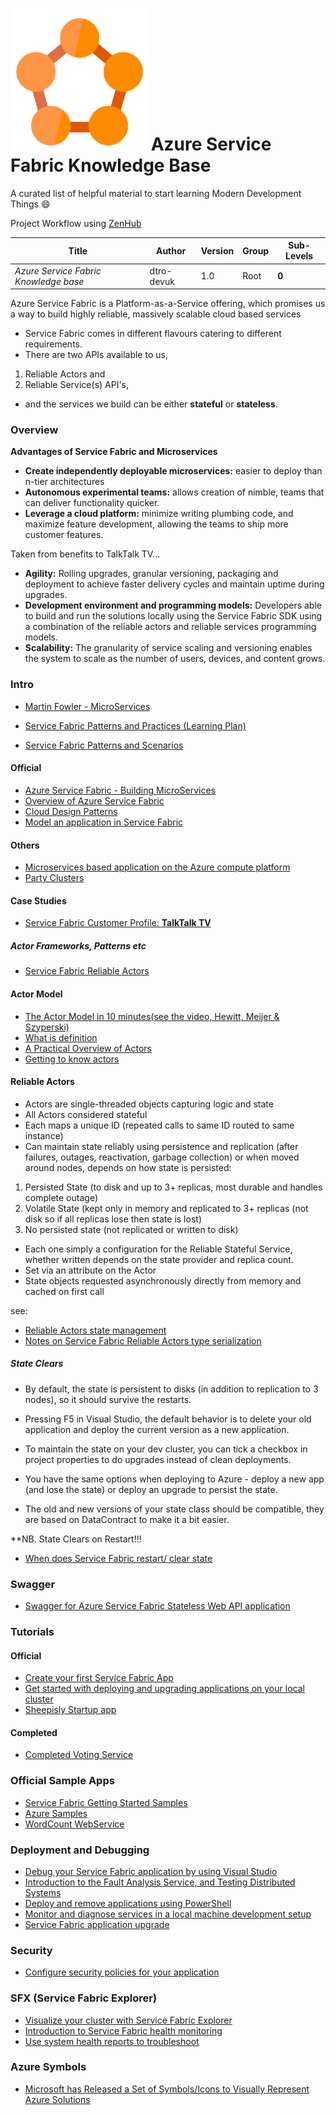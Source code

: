 #  ![ServiceFabric](ServiceFabric.png) Azure Service Fabric Knowledge Base

A curated list of helpful material to start learning Modern Development Things :smile:

Project Workflow using [ZenHub](https://www.zenhub.com/) 

Title | Author | Version | Group | Sub-Levels
--- | --- | --- | --- | ---
*Azure Service Fabric Knowledge base* | dtro-devuk | 1.0 | Root | **0**

Azure Service Fabric is a Platform-as-a-Service offering, which promises us a way to build highly reliable, massively scalable cloud based services

* Service Fabric comes in different flavours catering to different requirements. 
* There are two APIs available to us, 
1. Reliable Actors and 
2. Reliable Service(s) API's, 
* and the services we build can be either **stateful** or **stateless**.

### Overview

**Advantages of Service Fabric and Microservices**

* **Create independently deployable microservices:** easier to deploy than n-tier architectures
* **Autonomous experimental teams:** allows creation of nimble, teams that can deliver functionality quicker.
* **Leverage a cloud platform:** minimize writing plumbing code, and maximize feature development, allowing the teams to ship more customer features.


Taken from benefits to TalkTalk TV...

* **Agility:** Rolling upgrades, granular versioning, packaging and deployment to achieve faster delivery cycles and maintain uptime during upgrades.
* **Development environment and programming models:** Developers able to build and run the solutions locally using the Service Fabric SDK using a combination of the reliable actors and reliable services programming models.
* **Scalability:** The granularity of service scaling and versioning enables the system to scale as the number of users, devices, and content grows.

### Intro

* [Martin Fowler - MicroServices](https://martinfowler.com/articles/microservices.html)

* [Service Fabric Patterns and Practices (Learning Plan)](https://mva.microsoft.com/en-US/training-courses/service-fabric-patterns-and-practices-16925?l=mudwqISGD_6005167344)
* [Service Fabric Patterns and Scenarios](https://docs.microsoft.com/en-us/azure/service-fabric/service-fabric-patterns-and-scenarios)

#### Official

* [Azure Service Fabric - Building MicroServices](https://azure.microsoft.com/en-in/services/service-fabric/)
* [Overview of Azure Service Fabric](https://docs.microsoft.com/en-us/azure/service-fabric/service-fabric-overview)
* [Cloud Design Patterns](https://msdn.microsoft.com/en-us/library/dn568099.aspx)
* [Model an application in Service Fabric](https://docs.microsoft.com/en-us/azure/service-fabric/service-fabric-application-model)

#### Others
* [Microservices based application on the Azure compute platform](https://articles.microservices.com/microservices-based-application-on-the-azure-compute-platform-ea6b12c28782#.r4zirxhxf)
* [Party Clusters](http://tryazureservicefabric.westus.cloudapp.azure.com/)

#### Case Studies
* [Service Fabric Customer Profile: **TalkTalk TV**](https://blogs.msdn.microsoft.com/azureservicefabric/2016/03/15/service-fabric-customer-profile-talktalk-tv/)

##### Actor Frameworks, Patterns etc
* [Service Fabric Reliable Actors](https://docs.microsoft.com/en-us/azure/service-fabric/service-fabric-reliable-actors-introduction)

#### Actor Model
* [The Actor Model in 10 minutes(see the video, Hewitt, Meijer & Szyperski)](http://www.brianstorti.com/the-actor-model/)
* [What is definition](http://whatis.techtarget.com/definition/Azure-Service-Fabric)
* [A Practical Overview of Actors](https://alexandrebrisebois.wordpress.com/2016/07/09/a-practical-overview-of-actors-in-service-fabric/)
* [Getting to know actors](https://alexandrebrisebois.wordpress.com/2016/07/25/getting-to-know-actors-in-service-fabric/)

#### Reliable Actors

* Actors are single-threaded objects capturing logic and state
* All Actors considered stateful
* Each maps a unique ID (repeated calls to same ID routed to same instance)
* Can maintain state reliably using persistence and replication (after failures, outages, reactivation, garbage collection) or when moved around nodes, depends on how state is persisted:
1. Persisted State (to disk and up to 3+ replicas, most durable and handles complete outage)
2. Volatile State (kept only in  memory and replicated to 3+ replicas (not disk so if all replicas lose then state is lost)
3. No persisted state (not replicated or written to disk)
* Each one simply a configuration for the Reliable Stateful Service, whether written depends on the state provider and replica count.
* Set via an attribute on the Actor
* State objects requested asynchronously directly from memory and cached on first call

see:
* [Reliable Actors state management](https://docs.microsoft.com/en-us/azure/service-fabric/service-fabric-reliable-actors-state-management)
* [Notes on Service Fabric Reliable Actors type serialization](https://docs.microsoft.com/en-us/azure/service-fabric/service-fabric-reliable-actors-notes-on-actor-type-serialization)

##### State Clears

* By default, the state is persistent to disks (in addition to replication to 3 nodes), so it should survive the restarts.
* Pressing F5 in Visual Studio, the default behavior is to delete your old application and deploy the current version as a new application. 
* To maintain the state on your dev cluster, you can tick a checkbox in project properties to do upgrades instead of clean deployments.

* You have the same options when deploying to Azure - deploy a new app (and lose the state) or deploy an upgrade to persist the state. 
* The old and new versions of your state class should be compatible, they are based on DataContract to make it a bit easier.

**NB. State Clears on Restart!!!
* [When does Service Fabric restart/ clear state](http://stackoverflow.com/questions/35390664/when-does-service-fabric-restart-clear-state)


### Swagger
* [Swagger for Azure Service Fabric Stateless Web API application](http://stackoverflow.com/questions/40088573/swagger-for-azure-service-fabric-stateless-web-api-application)

### Tutorials

#### Official
* [Create your first Service Fabric App](https://docs.microsoft.com/en-us/azure/service-fabric/service-fabric-create-your-first-application-in-visual-studio)
* [Get started with deploying and upgrading applications on your local cluster](https://docs.microsoft.com/en-us/azure/service-fabric/service-fabric-get-started-with-a-local-cluster)
* [Sheepisly Startup app](https://blog.geist.no/azure-service-fabric-introduction-getting-it-running/)

#### Completed
* [Completed Voting Service](https://github.com/toddabel/Service-Fabric-Labs/tree/master/Lab%202/src)

### Official Sample Apps
* [Service Fabric Getting Started Samples](https://azure.microsoft.com/en-gb/resources/samples/service-fabric-dotnet-getting-started/)
* [Azure Samples](https://github.com/Azure-Samples)
* [WordCount WebService](https://github.com/Azure-Samples/service-fabric-dotnet-getting-started/tree/master/Services/WordCount/WordCount.WebService)

### Deployment and Debugging
* [Debug your Service Fabric application by using Visual Studio](https://docs.microsoft.com/en-us/azure/service-fabric/service-fabric-debugging-your-application)
* [Introduction to the Fault Analysis Service, and Testing Distributed Systems](https://docs.microsoft.com/en-us/azure/service-fabric/service-fabric-testability-overview)
* [Deploy and remove applications using PowerShell](https://docs.microsoft.com/en-us/azure/service-fabric/service-fabric-deploy-remove-applications)
* [Monitor and diagnose services in a local machine development setup](https://docs.microsoft.com/en-us/azure/service-fabric/service-fabric-diagnostics-how-to-monitor-and-diagnose-services-locally)
* [Service Fabric application upgrade](https://docs.microsoft.com/en-us/azure/service-fabric/service-fabric-application-upgrade)

### Security
* [Configure security policies for your application](https://docs.microsoft.com/en-us/azure/service-fabric/service-fabric-application-runas-security)

### SFX (Service Fabric Explorer)
* [Visualize your cluster with Service Fabric Explorer](https://docs.microsoft.com/en-us/azure/service-fabric/service-fabric-visualizing-your-cluster)
* [Introduction to Service Fabric health monitoring](https://docs.microsoft.com/en-us/azure/service-fabric/service-fabric-health-introduction)
* [Use system health reports to troubleshoot](https://docs.microsoft.com/en-us/azure/service-fabric/service-fabric-understand-and-troubleshoot-with-system-health-reports)

### Azure Symbols
* [Microsoft has Released a Set of Symbols/Icons to Visually Represent Azure Solutions](https://alexandrebrisebois.wordpress.com/2014/02/19/microsoft-has-released-a-set-of-symbolsicons-to-visually-represent-windows-azure-solutions/)